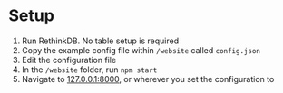 # Setup

1. Run RethinkDB. No table setup is required
2. Copy the example config file within `/website` called `config.json`
3. Edit the configuration file
4. In the `/website` folder, run `npm start`
5. Navigate to [127.0.0.1:8000](http://127.0.0.1:8000), or wherever you set the configuration to
